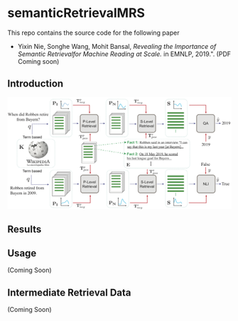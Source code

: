 # semanticRetrievalMRS
This repo contains the source code for the following paper 
* Yixin Nie, Songhe Wang, Mohit Bansal, *Revealing the Importance of Semantic Retrievalfor Machine Reading at Scale.* in EMNLP, 2019.". (PDF Coming soon)

## Introduction
![pipeline_figure](img/pipeline_figure.png "Pipeline System")


## Results


## Usage
(Coming Soon)

## Intermediate Retrieval Data
(Coming Soon)
